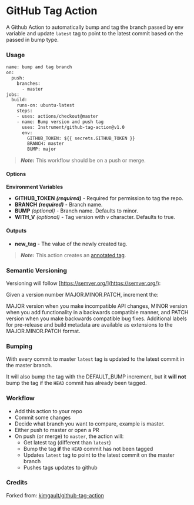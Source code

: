 # GitHub Tag Action

A Github Action to automatically bump and tag the branch passed by env variable and update `latest` tag to point to the latest commit based on the passed in bump type.

### Usage

```Dockerfile
name: bump and tag branch
on:
  push:
    branches:
      - master
jobs:
  build:
    runs-on: ubuntu-latest
    steps:
    - uses: actions/checkout@master
    - name: Bump version and push tag
      uses: Instrument/github-tag-action@v1.0
      env:
        GITHUB_TOKEN: ${{ secrets.GITHUB_TOKEN }}
        BRANCH: master
        BUMP: major
```

> ***Note:*** This workflow should be on a push or merge.

#### Options

**Environment Variables**

* **GITHUB_TOKEN** ***(required)*** - Required for permission to tag the repo.
* **BRANCH** ***(required)*** - Branch name.
* **BUMP** *(optional)* - Branch name. Defaults to minor.
* **WITH_V** *(optional)* - Tag version with `v` character. Defaults to true.

#### Outputs

* **new_tag** - The value of the newly created tag.

> ***Note:*** This action creates an [annotated tag](https://git-scm.com/book/en/v1/Git-Internals-Git-References#Tags).

### Semantic Versioning

Versioning will follow [https://semver.org/](https://semver.org/):

Given a version number MAJOR.MINOR.PATCH, increment the:

MAJOR version when you make incompatible API changes,
MINOR version when you add functionality in a backwards compatible manner, and
PATCH version when you make backwards compatible bug fixes.
Additional labels for pre-release and build metadata are available as extensions to the MAJOR.MINOR.PATCH format.

### Bumping

With every commit to master `latest` tag is updated to the latest commit in the master branch. 

It will also bump the tag with the DEFAULT_BUMP increment, but it **will not** bump the tag if the `HEAD` commit has already been tagged.

### Workflow

* Add this action to your repo
* Commit some changes
* Decide what branch you want to compare, example is master.
* Either push to master or open a PR
* On push (or merge) to `master`, the action will:
  * Get latest tag (different than `latest`)
  * Bump the tag **if** the `HEAD` commit has not been tagged
  * Updates `latest` tag to point to the latest commit on the master branch
  * Pushes tags updates to github

### Credits

Forked from:
[kimgault/github-tag-action](https://github.com/kimgault/github-tag-action)


